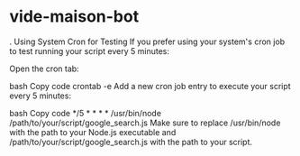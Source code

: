 # vide-maison-bot

. Using System Cron for Testing
If you prefer using your system's cron job to test running your script every 5 minutes:

Open the cron tab:

bash
Copy code
crontab -e
Add a new cron job entry to execute your script every 5 minutes:

bash
Copy code
*/5 * * * * /usr/bin/node /path/to/your/script/google_search.js
Make sure to replace /usr/bin/node with the path to your Node.js executable and /path/to/your/script/google_search.js with the path to your script.